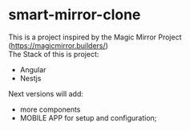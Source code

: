 # smart-mirror-clone
This is a project inspired by the Magic Mirror Project (https://magicmirror.builders/) <br>
The Stack of this is project:<br>
  + Angular<br>
  + Nestjs<br>
  
 
 Next versions will add:<br>
  + more components<br>
  + MOBILE APP for setup and configuration;
